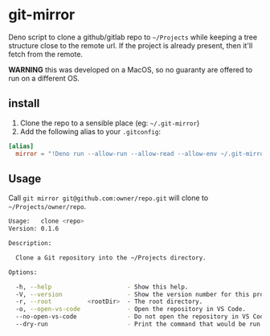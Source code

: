 # git-mirror

Deno script to clone a github/gitlab repo to `~/Projects` while keeping a tree
structure close to the remote url. If the project is already present, then it'll
fetch from the remote.

**WARNING** this was developed on a MacOS, so no guaranty are offered to run on
a different OS.

## install

1. Clone the repo to a sensible place (eg: `~/.git-mirror`)
2. Add the following alias to your `.gitconfig`:

```toml
[alias]
  mirror = "!Deno run --allow-run --allow-read --allow-env ~/.git-mirror/git-mirror.ts"
```

## Usage

Call `git mirror git@github.com:owner/repo.git` will clone to
`~/Projects/owner/repo`.

```sh
Usage:   clone <repo>
Version: 0.1.6       

Description:

  Clone a Git repository into the ~/Projects directory.

Options:

  -h, --help                     - Show this help.                                                               
  -V, --version                  - Show the version number for this program.                                     
  -r, --root          <rootDir>  - The root directory.                        (Default: "/Users/<user>/Projects")
  -o, --open-vs-code             - Open the repository in VS Code.            (Default: true)                    
  --no-open-vs-code              - Do not open the repository in VS Code.                                        
  --dry-run                      - Print the command that would be run.
```
